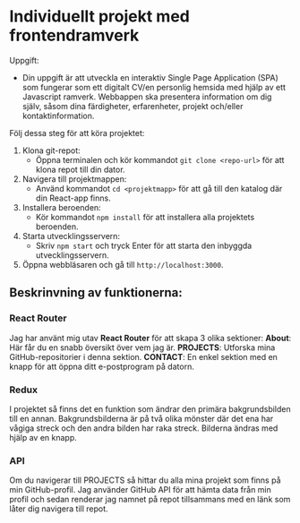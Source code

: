 # Individuellt projekt med frontendramverk

Uppgift: 
- Din uppgift är att utveckla en interaktiv Single Page Application (SPA) som fungerar som ett digitalt CV/en personlig hemsida med hjälp av ett Javascript ramverk. Webbappen ska presentera information om dig själv, såsom dina färdigheter, erfarenheter, projekt och/eller kontaktinformation.


Följ dessa steg för att köra projektet:
1. Klona git-repot:
   - Öppna terminalen och kör kommandot `git clone <repo-url>` för att klona repot till din dator.
2. Navigera till projektmappen:
   - Använd kommandot `cd <projektmapp>` för att gå till den katalog där din React-app finns.
3. Installera beroenden:
   - Kör kommandot `npm install` för att installera alla projektets beroenden.
4. Starta utvecklingsservern:
   - Skriv `npm start` och tryck Enter för att starta den inbyggda utvecklingsservern.
5. Öppna webbläsaren och gå till `http://localhost:3000`.

## Beskrinvning av funktionerna:

### React Router
Jag har använt mig utav **React Router** för att skapa 3 olika sektioner:
**About**: Här får du en snabb översikt över vem jag är.
**PROJECTS**:  Utforska mina GitHub-repositorier i denna sektion.
**CONTACT**: En enkel sektion med en knapp för att öppna ditt e-postprogram på datorn.

### Redux
I projektet så finns det en funktion som ändrar den primära bakgrundsbilden till en annan. 
Bakgrundsbilderna är på två olika mönster där det ena har vågiga streck och den andra bilden har raka streck.
Bilderna ändras med hjälp av en knapp.

### API
Om du navigerar till PROJECTS så hittar du alla mina projekt som finns på min GitHub-profil. 
Jag använder GitHub API för att hämta data från min profil och sedan renderar jag namnet på repot tillsammans med en länk som låter dig navigera till repot.
